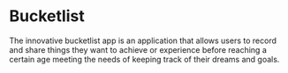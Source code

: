 # Bucketlist
The innovative bucketlist app is an application that allows users to record and share things they want to achieve or experience before reaching a certain age  meeting the needs of keeping track of their dreams and goals.
